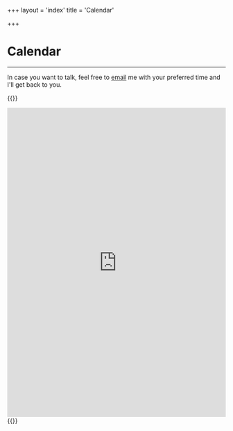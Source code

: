 +++
layout = 'index'
title = 'Calendar'

+++

# Calendar
---
In case you want to talk, feel free to [email](mailto:nikhilweee@gmail.com) me with your preferred time and I'll get back to you.

{{<rawhtml>}}
<div style="aspect-ratio: 1/1.414">
    <iframe src="https://calendar.google.com/calendar/embed?wkst=1&bgcolor=%23ffffff&ctz=America%2FNew_York&showTitle=1&showNav=1&showDate=1&showTabs=1&showCalendars=0&showTz=1&title=Nikhil's%20Calendar&mode=WEEK&src=bmlraGlsd2VlZUBnbWFpbC5jb20&src=bnYyMDk5QG55dS5lZHU&src=Y19ob2luOWJjNjlmamQwNzJhOHZlbHRyNXNkY0Bncm91cC5jYWxlbmRhci5nb29nbGUuY29t&color=%238E24AA&color=%23039BE5&color=%238E24AA" style="border-width:0" width="100%" height="100%" frameborder="0" scrolling="no"></iframe>
</div>
<script>
    var width = document.documentElement.clientWidth;
    var iframe = document.querySelector("div>iframe");
    var url = new URL(iframe.src);
    if (width < 800) {
        url.searchParams.set('showDate', 0);
        iframe.src = url.toString();
    }
</script>
{{</rawhtml>}}
